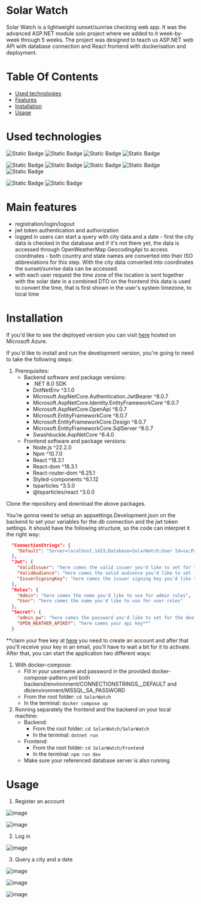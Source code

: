 # Solar Watch 
Solar Watch is a lightweight sunset/sunrise checking web app. It was the advanced ASP.NET module solo project where we added to it week-by-week through 5 weeks. The project was designed to teach us ASP.NET web API with database connection and React frontend with dockerisation and deployment.

# Table Of Contents
- [Used technologies](#used-technologies)  
- [Features](#features)  
- [Installation](#installation)   
- [Usage](#usage)

# Used technologies  
![Static Badge](https://img.shields.io/badge/ASP.NET-red?logo=.net) ![Static Badge](https://img.shields.io/badge/C%23-red?logo=c%23) ![Static Badge](https://img.shields.io/badge/Entity%20Framework-red?logo=dotnet%20entity) ![Static Badge](https://img.shields.io/badge/Identity-red?logo=identity)



![Static Badge](https://img.shields.io/badge/React-blue?logo=react) ![Static Badge](https://img.shields.io/badge/Javascript-blue?logo=javascript)
 ![Static Badge](https://img.shields.io/badge/Vite-blue?logo=vite) ![Static Badge](https://img.shields.io/badge/NPM-blue?logo=npm) ![Static Badge](https://img.shields.io/badge/StyledComponents-blue?logo=styledcomponents)


 ![Static Badge](https://img.shields.io/badge/Database-ADS%20MSSQL-black) ![Static Badge](https://img.shields.io/badge/Docker-black?logo=docker)

 


# Main features  
  
- registration/login/logout
- jwt token authentication and authorization
- logged in users can start a query with city data and a date - first the city data is checked in the database and if it's not there yet, the data is accessed through OpenWeatherMap GeocodingApi to access coordinates - both country and state names are converted into their ISO abbreviations for this step. With the city data converted into coordinates the sunset/sunrise data can be accessed.
- with each user request the time zone of the location is sent together with the solar date in a combined DTO on the frontend this data is used to convert the time, that is first shown in the user's system timezone, to local time

# Installation   
If you'd like to see the deployed version you can visit [here](https://solarwatchfrontend-fzg9gec4dqd4gegx.polandcentral-01.azurewebsites.net/) hosted on Microsoft Azure. 

If you'd like to install and run the development version, you're going to need to take the following steps:
1. Prerequisites:
   - Backend software and package versions:
      - .NET 8.0 SDK
      - DotNetEnv	^3.1.0	
      - Microsoft.AspNetCore.Authentication.JwtBearer	^8.0.7	
      - Microsoft.AspNetCore.Identity.EntityFrameworkCore	^8.0.7	
      - Microsoft.AspNetCore.OpenApi ^8.0.7	
      - Microsoft.EntityFrameworkCore	^8.0.7
      - Microsoft.EntityFrameworkCore.Design	^8.0.7 
      - Microsoft.EntityFrameworkCore.SqlServer	^8.0.7	
      - Swashbuckle.AspNetCore	^6.4.0	
   - Frontend software and package versions:
      - Node.js ^22.2.0
      - Npm ^10.7.0
      - React	^18.3.1
      - React-dom	^18.3.1
      - React-router-dom	^6.25.1
      - Styled-components	^6.1.12
      - tsparticles ^3.5.0
      - @tsparticles/react ^3.0.0

Clone the repository and download the above packages. 

You're gonna need to setup an appsettings.Development.json on the backend to set your variables for the db connection and the jwt token settings. It should have the following structure, so the code can interpret it the right way:
```json
  "ConnectionStrings": {
    "Default": "Server=localhost,1433;Database=SolarWatch;User Id=sa;Password=[YOUR_SA_PASSWORD];Encrypt=False;"
  },
  "Jwt": {
    "ValidIssuer": "here comes the valid issuer you'd like to set for the jwt token generation",
    "ValidAudience": "here comes the valid audience you'd like to set for the jwt token generation",
    "IssuerSigningKey": "here comes the issuer signing key you'd like to set for the jwt token generation"
  },
  "Roles": {
    "Admin": "here comes the name you'd like to use for admin roles",
    "User": "here comes the name you'd like to use for user roles"
  },
  "Secret": {
    "admin_pw": "here comes the password you'd like to set for the deafult admin",
    "OPEN_WEATHER_APIKEY": "here comes your api key**"
  }
```
**claim your free key at [here](https://home.openweathermap.org) you need to create an account and after that you'll receive your key in an email, you'll have to wait a bit for it to activate.
After that, you can start the application two different ways:
1. With docker-compose:
   - Fill in your username and password in the provided docker-compose-pattern.yml both backend/environment/CONNECTIONSTRINGS__DEFAULT and db/environment/MSSQL_SA_PASSWORD
   - From the root folder: ```cd SolarWatch```
   - In the terminal: ```docker compose up```
3. Running separately the frontend and the backend on your local machine:
   - Backend:
       - From the root folder: ```cd SolarWatch/SolarWatch```
       - In the terminal: ```dotnet run```
    - Frontend:
       - From the root folder: ```cd SolarWatch/Frontend```
       - In the terminal: ```npm run dev```
    - Make sure your referenced database server is also running
     

# Usage 

1. Register an account
 
 ![image](https://github.com/user-attachments/assets/326a3cad-4ea8-403e-8f51-cd160ab16ace)

 ![image](https://github.com/user-attachments/assets/ecafe645-3eb4-45c4-aa0d-1f4426856eeb)
  

2. Log in
  
![image](https://github.com/user-attachments/assets/f89fdac2-c686-4313-b747-840cba225974)

  
3. Query a city and a date
  
![image](https://github.com/user-attachments/assets/7b431d50-4b30-4937-a3b4-82b8a4555954)

![image](https://github.com/user-attachments/assets/3c3e9189-3333-40ae-b0f5-e1af3b7cc328)

![image](https://github.com/user-attachments/assets/edbcc976-8266-4899-aaa8-431aeeaaeb92)







